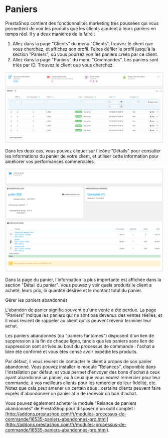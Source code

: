# Paniers

PrestaShop contient des fonctionnalités marketing très poussées qui vous permettent de voir les produits que les clients ajoutent à leurs paniers en temps réel. Il y a deux manières de le faire :

1. Allez dans la page "Clients" du menu "Clients", trouvez le client que vous cherchez, et affichez son profil. Faites défiler le profil jusqu'à la section "Paniers", où vous pourrez voir les paniers créés par ce client.
2. Allez dans la page "Paniers" du menu "Commandes". Les paniers sont triés par ID. Trouvez le client que vous cherchez.

![](../../../.gitbook/assets/52298177.png)

Dans les deux cas, vous pouvez cliquer sur l'icône "Détails" pour consulter les informations du panier de votre client, et utiliser cette information pour améliorer vos performances commerciales.

![](../../../.gitbook/assets/52298175.png)

Dans la page du panier, l'information la plus importante est affichée dans la section "Détail du panier". Vous pouvez y voir quels produits le client a acheté, leurs prix, la quantité désirée et le montant total du panier.

Gérer les paniers abandonnés

L'abandon de panier signifie souvent qu'une vente a été perdue. La page "Paniers" indique les paniers qui ne sont pas devenus des ventes réelles, et il vous revient de rappeler au client qu'ils peuvent revenir terminer leur achat.

Les paniers abandonnés \(ou "paniers fantômes"\) disposent d'un lien de suppression à la fin de chaque ligne, tandis que les paniers sans lien de suppression sont arrivés au bout du processus de commande : l'achat a bien été confirmé et vous êtes censé avoir expédié les produits.

Par défaut, il vous revient de contacter le client à propos de son panier abandonné. Vous pouvez installer le module "Relances", disponible dans l'installation par défaut, et vous permet d'envoyer des bons d'achat à ceux ayant abandonné un panier, ou à ceux que vous voulez remercier pour leur commande, à vos meilleurs clients pour les remercier de leur fidélité, etc. Notez que cela peut amener un certain abus : certains clients peuvent faire exprès d'abandonner un panier afin de recevoir un bon d'achat.

Vous pouvez également acheter le module "Relance de paniers abandonnés" de PrestaShop pour disposer d'un outil complet : [http://addons.prestashop.com/fr/modules-processus-de-commande/16535-paniers-abandonnes-pro.html](http://addons.prestashop.com/fr/modules-processus-de-commande/16535-paniers-abandonnes-pro.html).

